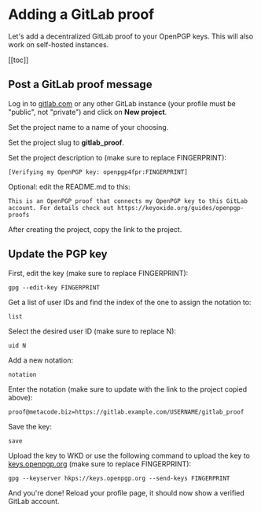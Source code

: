 # Adding a GitLab proof

Let's add a decentralized GitLab proof to your OpenPGP keys. This will also work on self-hosted instances.

[[toc]]

## Post a GitLab proof message

Log in to [gitlab.com](https://gitlab.com) or any other GitLab instance (your profile must be "public", not "private") and click on **New project**.

Set the project name to a name of your choosing.

Set the project slug to **gitlab_proof**.

Set the project description to (make sure to replace FINGERPRINT):

```
[Verifying my OpenPGP key: openpgp4fpr:FINGERPRINT]
```

Optional: edit the README.md to this:

```
This is an OpenPGP proof that connects my OpenPGP key to this GitLab account. For details check out https://keyoxide.org/guides/openpgp-proofs
```

After creating the project, copy the link to the project.

## Update the PGP key

First, edit the key (make sure to replace FINGERPRINT):

```
gpg --edit-key FINGERPRINT
```

Get a list of user IDs and find the index of the one to assign the notation to:

```
list
```

Select the desired user ID (make sure to replace N):

```
uid N
```

Add a new notation:

```
notation
```

Enter the notation (make sure to update with the link to the project copied above):

```
proof@metacode.biz=https://gitlab.example.com/USERNAME/gitlab_proof
```

Save the key:

```
save
```

Upload the key to WKD or use the following command to upload the key to [keys.openpgp.org](https://keys.openpgp.org) (make sure to replace FINGERPRINT):

```
gpg --keyserver hkps://keys.openpgp.org --send-keys FINGERPRINT
```

And you're done! Reload your profile page, it should now show a verified GitLab account.

